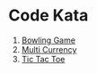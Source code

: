 # Code Kata

1. [Bowling Game](./src/BowlingGame/README.md)
2. [Multi Currency](./src/MultiCurrency/README.md)
3. [Tic Tac Toe](./src/TicTacToe/README.md)
